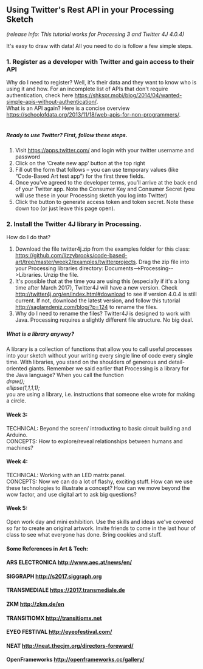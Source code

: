 ## Using Twitter's Rest API in your Processing Sketch

*(release info: This tutorial works for Processing 3 and Twitter 4J 4.0.4)*


It's easy to draw with data! All you need to do is follow a few simple steps.

### 1. Register as a developer with Twitter and gain access to their API
Why do I need to register? Well, it's their data and they want to know who is using it and how. For an incomplete list of APIs that don't require authentication, check here https://shkspr.mobi/blog/2014/04/wanted-simple-apis-without-authentication/.
<br>
What is an API again? Here is a concise overview https://schoolofdata.org/2013/11/18/web-apis-for-non-programmers/.
<br><br>
##### Ready to use Twitter? First, follow these steps. 

1. Visit https://apps.twitter.com/ and login with your twitter username and password
2. Click on the ‘Create new app’ button at the top right
3. Fill out the form that follows – you can use temporary values (like “Code-Based Art test app”) for the first three fields.
4. Once you’ve agreed to the developer terms, you’ll arrive at the back end of your Twitter app. Note the Consumer Key and Consumer Secret (you will use these in your Processing sketch you log into Twitter)
5. Click the button to generate access token and token secret. Note these down too (or just leave this page open).

### 2. Install the Twitter 4J library in Processing. 
How do I do that? 

1. Download the file twitter4j.zip from the examples folder for this class: https://github.com/lizzybrooks/code-based-art/tree/master/week2/examples/twitterprojects. Drag the zip file into your Processing libraries directory: Documents-->Processing-->Libraries. Unzip the file. 
2. It's possible that at the time you are using this (especially if it's a long time after March 2017), Twitter4J will have a new version. Check http://twitter4j.org/en/index.html#download to see if version 4.0.4 is still current. If not, download the latest version, and follow this tutorial http://saglamdeniz.com/blog/?p=124 to rename the files.
3. Why do I need to rename the files? Twitter4J is designed to work with Java. Processing requires a slightly different file structure. No big deal.

##### What is a library anyway? <br>
A library is a collection of functions that allow you to call useful processes into your sketch without your writing every single line of code every single time. With libraries, you stand on the shoulders of generous and detail-oriented giants. Remember we said earlier that Processing is a library for the Java language? When you call the function <br>
*draw();<br>
ellipse(1,1,1,1);* <br>
you are using a library, i.e. instructions that someone else wrote for making a circle.


#### Week 3: 
TECHNICAL: Beyond the screen/ introducting to basic circuit building and Arduino.  <br>CONCEPTS: How to explore/reveal relationships between humans and machines? 

#### Week 4: 
TECHNICAL: Working with an LED matrix panel.  <br>CONCEPTS: Now we can do a lot of flashy, exciting stuff. How can we use these technologies to illustrate a concept? How can we move beyond the wow factor, and use digital art to ask big questions?

#### Week 5:
Open work day and mini exhibition. Use the skills and ideas we've covered so far to create an original artwork. Invite friends to come in the last hour of class to see what everyone has done. Bring cookies and stuff. 

#### Some References in Art & Tech:
#### ARS ELECTRONICA http://www.aec.at/news/en/
#### SIGGRAPH http://s2017.siggraph.org
#### TRANSMEDIALE https://2017.transmediale.de
#### ZKM http://zkm.de/en
#### TRANSITIOMX http://transitiomx.net
#### EYEO FESTIVAL http://eyeofestival.com/
#### NEAT http://neat.thecjm.org/directors-foreward/
#### OpenFrameworks http://openframeworks.cc/gallery/

